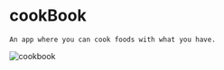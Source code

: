 # cookBook
    An app where you can cook foods with what you have.
![cookbook](https://cloud.githubusercontent.com/assets/23619819/26567332/5cd0af1e-44c8-11e7-91f9-631617487ef9.JPG)
